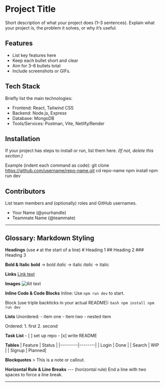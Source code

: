 # Project Title

Short description of what your project does (1–3 sentences). Explain what your project is, the problem it solves, or why it’s useful.

## Features
- List key features here
- Keep each bullet short and clear
- Aim for 3–8 bullets total
- Include screenshots or GIFs.

## Tech Stack
Briefly list the main technologies:

- Frontend: React, Tailwind CSS
- Backend: Node.js, Express
- Database: MongoDB
- Tools/Services: Postman, Vite, Netlify/Render

## Installation
If your project has steps to install or run, list them here. *(If not, delete this section.)*

Example (indent each command as code):
    git clone https://github.com/username/repo-name.git
    cd repo-name
    npm install
    npm run dev

## Contributors
List team members and (optionally) roles and GitHub usernames.

- Your Name (@yourhandle)
- Teammate Name (@teammate)

---

## Glossary: Markdown Styling

**Headings** (use `#` at the start of a line)
    # Heading 1
    ## Heading 2
    ### Heading 3

**Bold & Italic**
    **bold**   → bold
    *italic*   → italic
    _italic_   → italic

**Links**
    [Link text](https://example.com)

**Images**
    ![Alt text](https://www.atmail.com/wp-content/uploads/2018/01/React_logo_wordmark.png)

**Inline Code & Code Blocks**
Inline:
    Use `npm run dev` to start.

Block (use triple backticks in your actual README):
    ```bash
    npm install
    npm run dev
    ```

**Lists**
Unordered:
    - item one
    - item two
      - nested item

Ordered:
    1. first
    2. second

**Task List**
    - [ ] set up repo
    - [x] write README

**Tables**
| Feature | Status |
|---------|--------|
| Login   | Done   |
| Search  | WIP    |
| Signup  | Planned|


**Blockquotes**
    > This is a note or callout.

**Horizontal Rule & Line Breaks**
    ---        (horizontal rule)
End a line with two spaces to force a line break.

---
